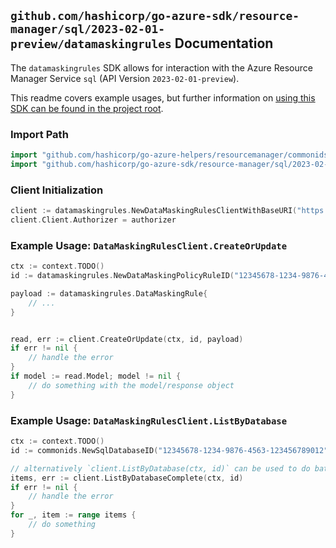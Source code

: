 
## `github.com/hashicorp/go-azure-sdk/resource-manager/sql/2023-02-01-preview/datamaskingrules` Documentation

The `datamaskingrules` SDK allows for interaction with the Azure Resource Manager Service `sql` (API Version `2023-02-01-preview`).

This readme covers example usages, but further information on [using this SDK can be found in the project root](https://github.com/hashicorp/go-azure-sdk/tree/main/docs).

### Import Path

```go
import "github.com/hashicorp/go-azure-helpers/resourcemanager/commonids"
import "github.com/hashicorp/go-azure-sdk/resource-manager/sql/2023-02-01-preview/datamaskingrules"
```


### Client Initialization

```go
client := datamaskingrules.NewDataMaskingRulesClientWithBaseURI("https://management.azure.com")
client.Client.Authorizer = authorizer
```


### Example Usage: `DataMaskingRulesClient.CreateOrUpdate`

```go
ctx := context.TODO()
id := datamaskingrules.NewDataMaskingPolicyRuleID("12345678-1234-9876-4563-123456789012", "example-resource-group", "serverValue", "databaseValue", "ruleValue")

payload := datamaskingrules.DataMaskingRule{
	// ...
}


read, err := client.CreateOrUpdate(ctx, id, payload)
if err != nil {
	// handle the error
}
if model := read.Model; model != nil {
	// do something with the model/response object
}
```


### Example Usage: `DataMaskingRulesClient.ListByDatabase`

```go
ctx := context.TODO()
id := commonids.NewSqlDatabaseID("12345678-1234-9876-4563-123456789012", "example-resource-group", "serverValue", "databaseValue")

// alternatively `client.ListByDatabase(ctx, id)` can be used to do batched pagination
items, err := client.ListByDatabaseComplete(ctx, id)
if err != nil {
	// handle the error
}
for _, item := range items {
	// do something
}
```
